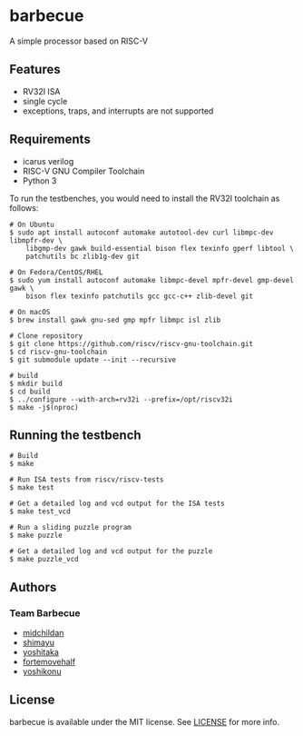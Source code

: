 barbecue
========

A simple processor based on RISC-V

## Features

- RV32I ISA
- single cycle
- exceptions, traps, and interrupts are not supported

## Requirements

- icarus verilog
- RISC-V GNU Compiler Toolchain
- Python 3

To run the testbenches, you would need to install the RV32I toolchain as
follows:

```console
# On Ubuntu
$ sudo apt install autoconf automake autotool-dev curl libmpc-dev libmpfr-dev \
    libgmp-dev gawk build-essential bison flex texinfo gperf libtool \
    patchutils bc zlib1g-dev git

# On Fedora/CentOS/RHEL
$ sudo yum install autoconf automake libmpc-devel mpfr-devel gmp-devel gawk \
    bison flex texinfo patchutils gcc gcc-c++ zlib-devel git

# On macOS
$ brew install gawk gnu-sed gmp mpfr libmpc isl zlib

# Clone repository
$ git clone https://github.com/riscv/riscv-gnu-toolchain.git
$ cd riscv-gnu-toolchain
$ git submodule update --init --recursive

# build
$ mkdir build
$ cd build
$ ../configure --with-arch=rv32i --prefix=/opt/riscv32i
$ make -j$(nproc)
```

## Running the testbench

```console
# Build
$ make

# Run ISA tests from riscv/riscv-tests
$ make test

# Get a detailed log and vcd output for the ISA tests
$ make test_vcd

# Run a sliding puzzle program
$ make puzzle

# Get a detailed log and vcd output for the puzzle
$ make puzzle_vcd
```

## Authors

### Team Barbecue

- [midchildan](https://github.com/midchildan)
- [shimayu](https://github.com/shimayu)
- [yoshitaka](https://github.com/yoshitaka)
- [fortemovehalf](https://github.com/fortemovehalf)
- [yoshikonu](https://github.com/yoshikonu)

## License

barbecue is available under the MIT license. See [LICENSE](LICENSE) for more
info.
